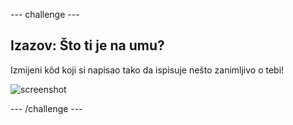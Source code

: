 \--- challenge \---

## Izazov: Što ti je na umu?

Izmijeni kôd koji si napisao tako da ispisuje nešto zanimljivo o tebi!

![screenshot](images/me-mind.png)

\--- /challenge \---